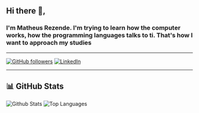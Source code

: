 
## Hi there 👋,

### I'm Matheus Rezende. I'm trying to learn how the computer works, how the programming languages talks to ti. That's how I want to approach my studies

------

[![GitHub followers](https://img.shields.io/github/followers/tiaszz?style=social)](https://github.com/tiaszz)
[![LinkedIn](https://img.shields.io/badge/-LinkedIn-0e76a8?style=flat&logo=linkedin&logoColor=white)](https://www.linkedin.com/in/matheus-rezende-150763303/)

------

## 📊 GitHub Stats

![Github Stats](https://github-readme-stats.vercel.app/api?username=tiaszz)
![Top Languages](https://github-readme-stats.vercel.app/api/top-langs/?username=tiaszz)
